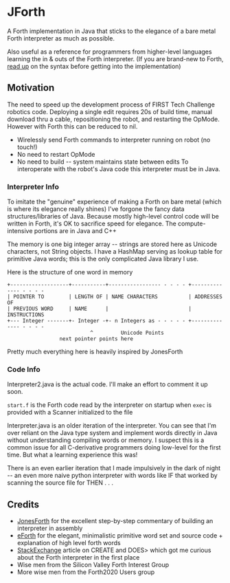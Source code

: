 # JForth
A Forth implementation in Java that sticks to the elegance of a bare metal Forth interpreter as much as possible.

Also useful as a reference for programmers from higher-level languages learning the in & outs of the Forth interpreter. (If you are brand-new to Forth, [read up](http://galileo.phys.virginia.edu/classes/551.jvn.fall01/primer.htm) on the syntax before getting into the implementation)


## Motivation
The need to speed up the development process of FIRST Tech Challenge robotics code. Deploying a single edit requires 20s of build time, manual download thru a cable, repositioning the robot, and restarting the OpMode. 
However with Forth this can be reduced to nil.
- Wirelessly send Forth commands to interpreter running on robot (no touch!)
- No need to restart OpMode
- No need to build -- system maintains state between edits
To interoperate with the robot's Java code this interpreter must be in Java.

### Interpreter Info
To imitate the "genuine" experience of making a Forth on bare metal (which is where its elegance really shines) I've forgone the fancy data structures/libraries of Java.
Because mostly high-level control code will be written in Forth, it's OK to sacrifice speed for elegance. The compute-intensive portions are in Java and C++

The memory is one big integer array -- strings are stored here as Unicode characters, not String objects.
I have a HashMap serving as lookup table for primitive Java words; this is the only complicated Java library I use.

Here is the structure of one word in memory

    +-------------------+-----------+----------------- - - - - +-------------- - - - -
    | POINTER TO        | LENGTH OF | NAME CHARACTERS          | ADDRESSES OF 
    | PREVIOUS WORD	    | NAME      |     	                   | INSTRUCTIONS
    +--- Integer -------+- Integer -+- n Integers as - - - - - +-------------- - - - -
                               ^         Unicode Points
                     next pointer points here
                     
Pretty much everything here is heavily inspired by JonesForth

### Code Info
Interpreter2.java is the actual code. I'll make an effort to comment it up soon.

`start.f` is the Forth code read by the interpreter on startup when `exec` is provided with a Scanner initialized to the file

Interpreter.java is an older iteration of the interpreter. You can see that I'm over reliant on the Java type system and implement words directly in Java without understanding compiling words or memory. I suspect this is a common issue for all C-derivative programmers doing low-level for the first time. But what a learning experience this was!

There is an even earlier iteration that I made impulsively in the dark of night -- an even more naive python interpreter with words like IF that worked by scanning the source file for THEN . . .


## Credits
- [JonesForth](https://github.com/nornagon/jonesforth/blob/master/jonesforth.f) for the excellent step-by-step commentary of building an interpreter in assembly
- [eForth](http://www.exemark.com/FORTH/eForthOverviewv5.pdf) for the elegant, minimalistic primitive word set and source code + explanation of high level forth words
- [StackExchange](https://softwareengineering.stackexchange.com/questions/339283/forth-how-do-create-and-does-work-exactly) article on CREATE and DOES> which got me curious about the Forth interpreter in the first place
- Wise men from the Silicon Valley Forth Interest Group
- More wise men from the Forth2020 Users group

